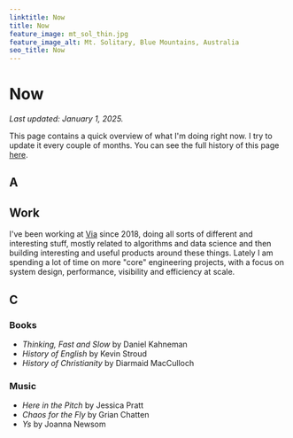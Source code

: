 ```yaml
---
linktitle: Now
title: Now
feature_image: mt_sol_thin.jpg
feature_image_alt: Mt. Solitary, Blue Mountains, Australia
seo_title: Now
---
```


# Now

*Last updated: January 1, 2025.*

This page contains a quick overview of what I'm doing right now. I try to update it every couple of months. You can see the full history of this page [here](https://github.com/clintonboys/clintonboys.github.io/commits/master/now/index.md). 

## A

## Work

I've been working at [Via](http://ridewithvia.com) since 2018, doing all sorts of different and interesting stuff, mostly related to algorithms and data science and then building interesting and useful products around these things. Lately I am spending a lot of time on more "core" engineering projects, with a focus on system design, performance, visibility and efficiency at scale. 

## C


### Books

- *Thinking, Fast and Slow* by Daniel Kahneman
- *History of English* by Kevin Stroud
- *History of Christianity* by Diarmaid MacCulloch

### Music

- *Here in the Pitch* by Jessica Pratt
- *Chaos for the Fly* by Grian Chatten
- *Ys* by Joanna Newsom


